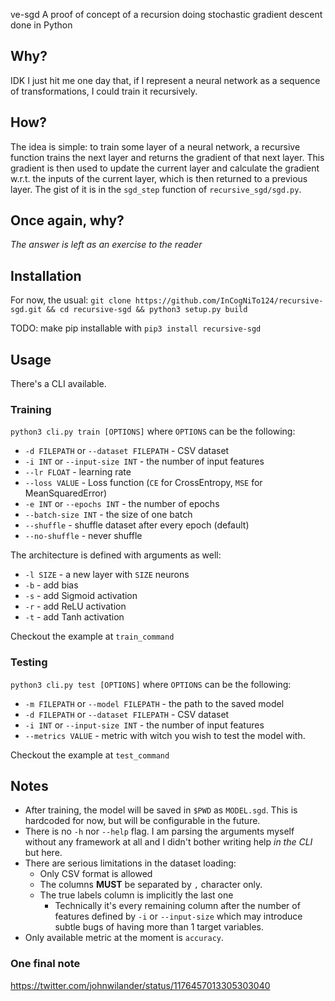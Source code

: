 ve-sgd
A proof of concept of a recursion doing stochastic gradient descent done in Python

## Why?
IDK I just hit me one day that, if I represent a neural network as a sequence of transformations, I could train it recursively.
## How?
The idea is simple: to train some layer of a neural network, a recursive function trains the next layer and returns the gradient of that next layer. This gradient is then used to update the current layer and calculate the gradient w.r.t. the inputs of the current layer, which is then returned to a previous layer.
The gist of it is in the `sgd_step` function of `recursive_sgd/sgd.py`.

## Once again, why?
*The answer is left as an exercise to the reader*

## Installation
For now, the usual:
`git clone https://github.com/InCogNiTo124/recursive-sgd.git && cd recursive-sgd && python3 setup.py build`

TODO: make pip installable with
`pip3 install recursive-sgd`

## Usage
There's a CLI available.
### Training
`python3 cli.py train [OPTIONS]` where `OPTIONS` can be the following:
- `-d FILEPATH` or `--dataset FILEPATH` - CSV dataset
- `-i INT` or `--input-size INT` - the number of input features
- `--lr FLOAT` - learning rate
- `--loss VALUE` - Loss function (`CE` for CrossEntropy, `MSE` for MeanSquaredError)
- `-e INT` or `--epochs INT` - the number of epochs
- `--batch-size INT` - the size of one batch
- `--shuffle` - shuffle dataset after every epoch (default)
- `--no-shuffle` - never shuffle

The architecture is defined with arguments as well:
- `-l SIZE` - a new layer with `SIZE` neurons
- `-b` - add bias
- `-s` - add Sigmoid activation
- `-r` - add ReLU activation
- `-t` - add Tanh activation



Checkout the example at `train_command`
### Testing
`python3 cli.py test [OPTIONS]` where `OPTIONS` can be the following:
- `-m FILEPATH` or `--model FILEPATH` - the path to the saved model
- `-d FILEPATH` or `--dataset FILEPATH` - CSV dataset
- `-i INT` or `--input-size INT` - the number of input features
- `--metrics VALUE` - metric with witch you wish to test the model with.

Checkout the example at `test_command`

## Notes
- After training, the model will be saved in `$PWD` as `MODEL.sgd`. This is hardcoded for now, but will be configurable in the future.
- There is no `-h` nor `--help` flag. I am parsing the arguments myself without any framework at all and I didn't bother writing help *in the CLI* but here.
- There are serious limitations in the dataset loading:
	- Only CSV format is allowed
	- The columns **MUST** be separated by `,` character only.
	- The true labels column is implicitly the last one
		- Technically it's every remaining column after the number of features defined by `-i` or `--input-size` which may introduce subtle bugs of having more than 1 target variables.
- Only available metric at the moment is `accuracy`.
### One final note
https://twitter.com/johnwilander/status/1176457013305303040

